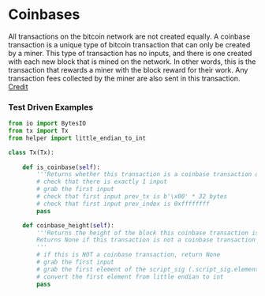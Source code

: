 
# Coinbases

All transactions on the bitcoin network are not created equally. A coinbase transaction is a unique type of bitcoin transaction that can only be created by a miner. This type of transaction has no inputs, and there is one created with each new block that is mined on the network. In other words, this is the transaction that rewards a miner with the block reward for their work. Any transaction fees collected by the miner are also sent in this transaction. [Credit](https://blog.cex.io/bitcoin-dictionary/coinbase-transaction-12088)

### Test Driven Examples


```python
from io import BytesIO
from tx import Tx
from helper import little_endian_to_int

class Tx(Tx):
    
    def is_coinbase(self):
        '''Returns whether this transaction is a coinbase transaction or not'''
        # check that there is exactly 1 input
        # grab the first input
        # check that first input prev_tx is b'\x00' * 32 bytes
        # check that first input prev_index is 0xffffffff
        pass

    def coinbase_height(self):
        '''Returns the height of the block this coinbase transaction is in
        Returns None if this transaction is not a coinbase transaction
        '''
        # if this is NOT a coinbase transaction, return None
        # grab the first input
        # grab the first element of the script_sig (.script_sig.elements[0])
        # convert the first element from little endian to int
        pass
```
